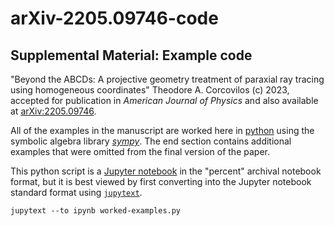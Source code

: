 # arXiv-2205.09746-code

## Supplemental Material: Example code

"Beyond the ABCDs: A projective geometry treatment of paraxial ray tracing using homogeneous coordinates"
Theodore A. Corcovilos (c) 2023, accepted for publication in *American Journal of Physics* and also available at [arXiv:2205.09746](https://arxiv.org/abs/2205.09746).

All of the examples in the manuscript are worked here in [python](http://python.org) using the symbolic algebra library [_sympy_](http://www.sympy.org/).  The end section contains additional examples that were omitted from the final version of the paper.

This python script is a [Jupyter notebook](http://jupyter.org/) in the "percent" archival notebook format, but it is best viewed by first converting into the Jupyter notebook standard format using [`jupytext`](https://jupytext.readthedocs.io).

```
jupytext --to ipynb worked-examples.py
```